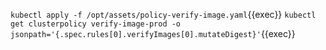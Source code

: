 `kubectl apply -f /opt/assets/policy-verify-image.yaml`{{exec}}
`kubectl get clusterpolicy verify-image-prod -o jsonpath='{.spec.rules[0].verifyImages[0].mutateDigest}'`{{exec}}

